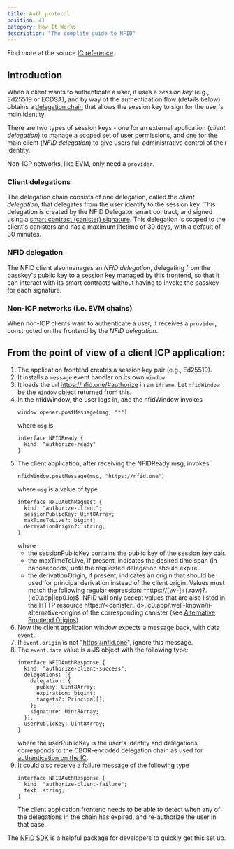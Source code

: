 ```yaml
---
title: Auth protocol
position: 41
category: How It Works
description: "The complete guide to NFID"
---
```


<div class="-mt-4"><p class="text-gray-600 dark:text-gray-400">Find more at the source <a href="https://internetcomputer.org/docs/current/references/ii-spec#client-authentication-protocol">IC reference</a>.

## Introduction

When a client wants to authenticate a user, it uses a _session key_ (e.g., Ed25519 or ECDSA), and by
way of the authentication flow (details below) obtains a
[delegation chain](https://internetcomputer.org/docs/current/references/ic-interface-spec/#certification-delegation)
that allows the session key to sign for the user's main identity.

There are two types of session keys - one for an external application (_client delegation_) to
manage a scoped set of user permissions, and one for the main client (_NFID delegation_) to give
users full administrative control of their identity.

Non-ICP networks, like EVM, only need a `provider`.

### Client delegations

The delegation chain consists of one delegation, called the _client delegation_, that delegates from
the user identity to the session key. This delegation is created by the NFID Delegator smart
contract, and signed using a
[smart contract (canister) signature](https://hydra.dfinity.systems/latest/dfinity-ci-build/ic-ref.pr-319/interface-spec/1/index.html#canister-signatures).
This delegation is scoped to the client's canisters and has a maximum lifetime of 30 days, with a
default of 30 minutes.

### NFID delegation

The NFID client also manages an _NFID delegation_, delegating from the passkey's public key to a
session key managed by this frontend, so that it can interact with its smart contracts without
having to invoke the passkey for each signature.

### Non-ICP networks (i.e. EVM chains)

When non-ICP clients want to authenticate a user, it receives a `provider`, constructed on the
frontend by the _NFID delegation_.

## From the point of view of a client ICP application:

1. The application frontend creates a session key pair (e.g., Ed25519).
2. It installs a `message` event handler on its own `window`.
3. It loads the url https://nfid.one/#authorize in an `iframe`. Let `nfidWindow` be the `Window`
   object returned from this.
4. In the nfidWindow, the user logs in, and the nfidWindow invokes
   ```
   window.opener.postMessage(msg, "*")
   ```
   where `msg` is
   ```
   interface NFIDReady {
     kind: "authorize-ready"
   }
   ```
5. The client application, after receiving the NFIDReady msg, invokes
   ```
   nfidWindow.postMessage(msg, "https://nfid.one")
   ```
   where `msg` is a value of type
   ```
   interface NFIDAuthRequest {
     kind: "authorize-client";
     sessionPublicKey: Uint8Array;
     maxTimeToLive?: bigint;
     derivationOrigin?: string;
   }
   ```
   where
   - the sessionPublicKey contains the public key of the session key pair.
   - the maxTimeToLive, if present, indicates the desired time span (in nanoseconds) until the
     requested delegation should expire.
   - the derivationOrigin, if present, indicates an origin that should be used for principal
     derivation instead of the client origin. Values must match the following regular expression:
     ^https:\/\/[\w-]+(\.raw)?\.(ic0\.app|icp0\.io)$. NFID will only accept values that are also
     listed in the HTTP resource https://<canister_id>.ic0.app/.well-known/ii-alternative-origins of
     the corresponding canister (see
     [Alternative Frontend Origins](https://internetcomputer.org/docs/current/references/ii-spec#alternative-frontend-origins)).
6. Now the client application window expects a message back, with data `event`.
7. If `event.origin` is not "https://nfid.one", ignore this message.
8. The `event.data` value is a JS object with the following type:
   ```
   interface NFIDAuthResponse {
     kind: "authorize-client-success";
     delegations: [{
       delegation: {
         pubkey: Uint8Array;
         expiration: bigint;
         targets?: Principal[];
       };
       signature: Uint8Array;
     }];
     userPublicKey: Uint8Array;
   }
   ```
   where the userPublicKey is the user's Identity and delegations corresponds to the CBOR-encoded
   delegation chain as used for
   [authentication on the IC](https://internetcomputer.org/docs/current/references/ic-interface-spec#authentication).
9. It could also receive a failure message of the following type
   ```
   interface NFIDAuthResponse {
     kind: "authorize-client-failure";
     text: string;
   }
   ```
   The client application frontend needs to be able to detect when any of the delegations in the
   chain has expired, and re-authorize the user in that case.

The [NFID SDK](../integration/quickstart) is a helpful package for developers to quickly get this
set up.
